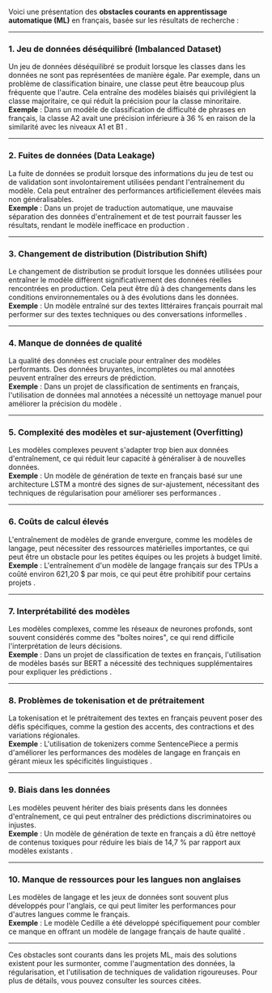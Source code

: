 Voici une présentation des **obstacles courants en apprentissage automatique (ML)** en français, basée sur les résultats de recherche :

---

### 1. **Jeu de données déséquilibré (Imbalanced Dataset)**  
Un jeu de données déséquilibré se produit lorsque les classes dans les données ne sont pas représentées de manière égale. Par exemple, dans un problème de classification binaire, une classe peut être beaucoup plus fréquente que l'autre. Cela entraîne des modèles biaisés qui privilégient la classe majoritaire, ce qui réduit la précision pour la classe minoritaire.  
**Exemple** : Dans un modèle de classification de difficulté de phrases en français, la classe A2 avait une précision inférieure à 36 % en raison de la similarité avec les niveaux A1 et B1 .  

---

### 2. **Fuites de données (Data Leakage)**  
La fuite de données se produit lorsque des informations du jeu de test ou de validation sont involontairement utilisées pendant l'entraînement du modèle. Cela peut entraîner des performances artificiellement élevées mais non généralisables.  
**Exemple** : Dans un projet de traduction automatique, une mauvaise séparation des données d'entraînement et de test pourrait fausser les résultats, rendant le modèle inefficace en production .  

---

### 3. **Changement de distribution (Distribution Shift)**  
Le changement de distribution se produit lorsque les données utilisées pour entraîner le modèle diffèrent significativement des données réelles rencontrées en production. Cela peut être dû à des changements dans les conditions environnementales ou à des évolutions dans les données.  
**Exemple** : Un modèle entraîné sur des textes littéraires français pourrait mal performer sur des textes techniques ou des conversations informelles .  

---

### 4. **Manque de données de qualité**  
La qualité des données est cruciale pour entraîner des modèles performants. Des données bruyantes, incomplètes ou mal annotées peuvent entraîner des erreurs de prédiction.  
**Exemple** : Dans un projet de classification de sentiments en français, l'utilisation de données mal annotées a nécessité un nettoyage manuel pour améliorer la précision du modèle .  

---

### 5. **Complexité des modèles et sur-ajustement (Overfitting)**  
Les modèles complexes peuvent s'adapter trop bien aux données d'entraînement, ce qui réduit leur capacité à généraliser à de nouvelles données.  
**Exemple** : Un modèle de génération de texte en français basé sur une architecture LSTM a montré des signes de sur-ajustement, nécessitant des techniques de régularisation pour améliorer ses performances .  

---

### 6. **Coûts de calcul élevés**  
L'entraînement de modèles de grande envergure, comme les modèles de langage, peut nécessiter des ressources matérielles importantes, ce qui peut être un obstacle pour les petites équipes ou les projets à budget limité.  
**Exemple** : L'entraînement d'un modèle de langage français sur des TPUs a coûté environ 621,20 $ par mois, ce qui peut être prohibitif pour certains projets .  

---

### 7. **Interprétabilité des modèles**  
Les modèles complexes, comme les réseaux de neurones profonds, sont souvent considérés comme des "boîtes noires", ce qui rend difficile l'interprétation de leurs décisions.  
**Exemple** : Dans un projet de classification de textes en français, l'utilisation de modèles basés sur BERT a nécessité des techniques supplémentaires pour expliquer les prédictions .  

---

### 8. **Problèmes de tokenisation et de prétraitement**  
La tokenisation et le prétraitement des textes en français peuvent poser des défis spécifiques, comme la gestion des accents, des contractions et des variations régionales.  
**Exemple** : L'utilisation de tokenizers comme SentencePiece a permis d'améliorer les performances des modèles de langage en français en gérant mieux les spécificités linguistiques .  

---

### 9. **Biais dans les données**  
Les modèles peuvent hériter des biais présents dans les données d'entraînement, ce qui peut entraîner des prédictions discriminatoires ou injustes.  
**Exemple** : Un modèle de génération de texte en français a dû être nettoyé de contenus toxiques pour réduire les biais de 14,7 % par rapport aux modèles existants .  

---

### 10. **Manque de ressources pour les langues non anglaises**  
Les modèles de langage et les jeux de données sont souvent plus développés pour l'anglais, ce qui peut limiter les performances pour d'autres langues comme le français.  
**Exemple** : Le modèle Cedille a été développé spécifiquement pour combler ce manque en offrant un modèle de langage français de haute qualité .  

---

Ces obstacles sont courants dans les projets ML, mais des solutions existent pour les surmonter, comme l'augmentation des données, la régularisation, et l'utilisation de techniques de validation rigoureuses. Pour plus de détails, vous pouvez consulter les sources citées.
